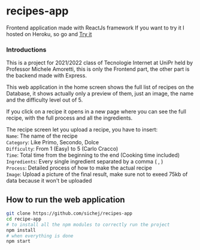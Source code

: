 # recipes-app
Frontend application made with ReactJs framework
If you want to try it I hosted on Heroku, so go and [Try it](https://reactjs-recipes-app.herokuapp.com/home)

### Introductions
This is a project for 2021/2022 class of Tecnologie Internet at UniPr held by Professor Michele Amoretti, this is only the Frontend part, the other part is the backend made with Express.

This web application in the home screen shows the full list of recipes on the Database, it shows actually only a preview of them, just an image, the name and the difficulty level out of 5.

If you click on a recipe it opens in a new page where you can see the full recipe, with the full process and all the ingredients.

The recipe screen let you upload a recipe, you have to insert: \
`Name`: The name of the recipe \
`Category`: Like Primo, Secondo, Dolce \
`Difficulty`: From 1 (Easy) to 5 (Carlo Cracco) \
`Time`: Total time from the beginning to the end (Cooking time included) \
`Ingredients`: Every single ingredient separated by a comma ( , ) \
`Process`: Detailed process of how to make the actual recipe \
`Image`: Upload a picture of the final result, make sure not to exeed 75kb of data because it won't be uploaded

## How to run the web application
```bash
git clone https://github.com/sichej/recipes-app
cd recipe-app
# to install all the npm modules to correctly run the project
npm install
# when everything is done 
npm start
```